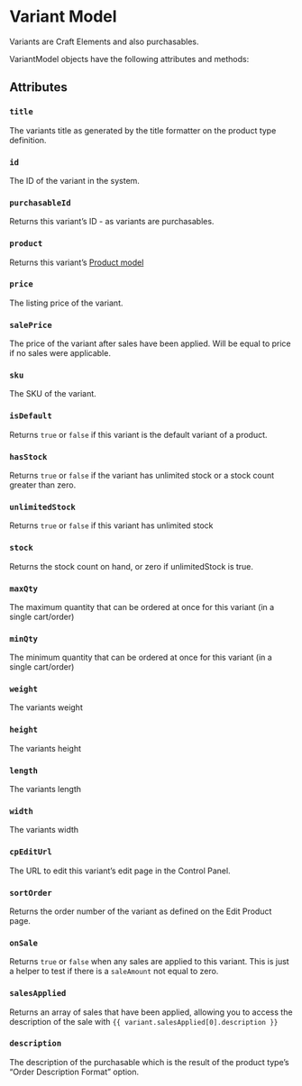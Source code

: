 # Variant Model

Variants are Craft Elements and also purchasables.

VariantModel objects have the following attributes and methods:

## Attributes

### `title`

The variants title as generated by the title formatter on the product type definition.

### `id`

The ID of the variant in the system.

### `purchasableId`

Returns this variant’s ID - as variants are purchasables.

### `product`

Returns this variant’s [Product model](product-model.md)

### `price`

The listing price of the variant.

### `salePrice`

The price of the variant after sales have been applied. Will be equal to price if no sales were applicable.

### `sku`

The SKU of the variant.

### `isDefault`

Returns `true` or `false` if this variant is the default variant of a product.

### `hasStock`

Returns `true` or `false` if the variant has unlimited stock or a stock count greater than zero.

### `unlimitedStock`

Returns `true` or `false` if this variant has unlimited stock

### `stock`

Returns the stock count on hand, or zero if unlimitedStock is true.

### `maxQty`

The maximum quantity that can be ordered at once for this variant (in a single cart/order)

### `minQty`

The minimum quantity that can be ordered at once for this variant (in a single cart/order)

### `weight`

The variants weight

### `height`

The variants height

### `length`

The variants length

### `width`

The variants width

### `cpEditUrl`

The URL to edit this variant’s edit page in the Control Panel.

### `sortOrder`

Returns the order number of the variant as defined on the Edit Product page.

### `onSale`

Returns `true` or `false` when any sales are applied to this variant. This is just a helper to test if there is a `saleAmount` not equal to zero.

### `salesApplied`

Returns an array of sales that have been applied, allowing you to access the description of the sale with `{{ variant.salesApplied[0].description }}`

### `description`

The description of the purchasable which is the result of the product type’s “Order Description Format” option.

